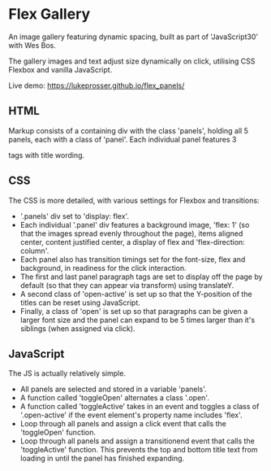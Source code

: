 # Flex Gallery
An image gallery featuring dynamic spacing, built as part of 'JavaScript30' with Wes Bos.

The gallery images and text adjust size dynamically on click, utilising CSS Flexbox and vanilla JavaScript.

Live demo: https://lukeprosser.github.io/flex_panels/

## HTML
Markup consists of a containing div with the class 'panels', holding all 5 panels, each with a class of 'panel'. Each individual panel features 3 <p> tags with title wording.

## CSS
The CSS is more detailed, with various settings for Flexbox and transitions:
<ul>
  <li>'.panels' div set to 'display: flex'.</li>
  <li>Each individual '.panel' div features a background image, 'flex: 1' (so that the images spread evenly throughout the page), items aligned center, content justified center, a display of flex and 'flex-direction: column'.</li>
  <li>Each panel also has transition timings set for the font-size, flex and background, in readiness for the click interaction.</li>
  <li>The first and last panel paragraph tags are set to display off the page by default (so that they can appear via transform) using translateY.</li>
  <li>A second class of 'open-active' is set up so that the Y-position of the titles can be reset using JavaScript.</li>
  <li>Finally, a class of 'open' is set up so that paragraphs can be given a larger font size and the panel can expand to be 5 times larger than it's siblings (when assigned via click).</li>
</ul>

## JavaScript
The JS is actually relatively simple.
<ul>
  <li>All panels are selected and stored in a variable 'panels'.</li>
  <li>A function called 'toggleOpen' alternates a class '.open'.</li>
  <li>A function called 'toggleActive' takes in an event and toggles a class of '.open-active' if the event element's property name includes 'flex'.</li>
  <li>Loop through all panels and assign a click event that calls the 'toggleOpen' function.</li>
  <li>Loop through all panels and assign a transitionend event that calls the 'toggleActive' function. This prevents the top and bottom title text from loading in until the panel has finished expanding.</li>
</ul>